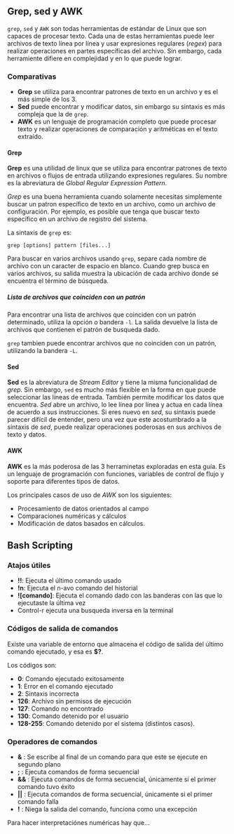 ## Grep, sed y AWK

`grep`, `sed` y `AWK` son todas herramientas de estándar de Linux que son capaces de procesar texto.
Cada una de estas herramientas puede leer archivos de texto línea por línea y usar expresiones regulares (*regex*) para realizar operaciones en partes específicas del archivo.
Sin embargo, cada herramiente difiere en complejidad y en lo que puede lograr.

### Comparativas

- **Grep** se utiliza para encontrar patrones de texto en un archivo y es el más simple de los 3.
- **Sed** puede encontrar y modificar datos, sin embargo su sintaxis es más compleja que la de `grep`.
- **AWK** es un lenguaje de programación completo que puede procesar texto y realizar operaciones de comparación y aritméticas en el texto extraído.

#### Grep

**Grep** es una utilidad de linux que se utiliza para encontrar patrones de texto en archivos o flujos de entrada utilizando expresiones regulares.
Su nombre es la abreviatura de *Global Regular Expression Pattern*.

*Grep* es una buena herramienta cuando solamente necesitas simplemente buscar un patron específico de texto en un archivo, como un archivo de configuración.
Por ejemplo, es posible que tenga que buscar texto específico en un archivo de registro del sistema.

La sintaxis de `grep` es:

`grep [options] pattern [files...]`

Para buscar en varios archivos usando `grep`, separe cada nombre de archivo con un caracter de espacio en blanco.
Cuando grep busca en varios archivos, su salida muestra la ubicación de cada archivo donde se encuentra el término de búsqueda.

##### Lista de archivos que coinciden con un patrón

Para encontrar una lista de archivos que coinciden con un patrón determinado, utiliza la opción o bandera `-l`.
La salida devuelve la lista de archivos que contienen el patrón de busqueda dado.

`grep` tambien puede encontrar archivos que no coinciden con un patrón, utilizando la bandera `-L`.

#### Sed

**Sed** es la abreviatura de *Stream Editor* y tiene la misma funcionalidad de *grep*. Sin embargo, `sed` es mucho más flexible en la forma en que puede seleccionar las líneas de entrada.
También permite modificar los datos que encuentra. *Sed* abre un archivo, lo lee línea por línea y actua en cada línea de acuerdo a sus instrucciones.
Si eres nuevo en *sed*, su sintaxis puede parecer difícil de entender, pero una vez que este acostumbrado a la sintaxis de *sed*, puede realizar operaciones poderosas en sus archivos de texto y datos.

#### AWK

**AWK** es la más poderosa de las 3 herraminetas exploradas en esta guía. Es un lenguaje de programación con funciones, variables de control de flujo y soporte para diferentes tipos de datos.

Los principales casos de uso de *AWK* son los siguientes:

- Procesamiento de datos orientados al campo
- Comparaciones numéricas y cálculos
- Modificación de datos basados en cálculos.

## Bash Scripting

### Atajos útiles

- **!!**: Ejecuta el último comando usado
- **!n**: Ejecuta el n-avo comando del historial
- **!\[comando\]**: Ejecuta el comando dado con las banderas con las que lo ejecutaste la última vez
- Control-r ejecuta una busqueda inversa en la terminal

### Códigos de salida de comandos

Existe una variable de entorno que almacena el código de salida del último comando ejecutado, y esa es **\$?**.

Los códigos son:

- **0**: Comando ejecutado exitosamente
- **1**: Error en el comando ejecutado
- **2**: Sintaxis incorrecta
- **126**: Archivo sin permisos de ejecución
- **127**: Comando no encontrado
- **130**: Comando detenido por el usuario
- **128-255**: Comando detenido por el sistema (distintos casos).

### Operadores de comandos

- **&** : Se escribe al final de un comando para que este se ejecute en segundo plano
- **;** : Ejecuta comandos de forma secuencial 
- **&&** : Ejecuta comandos de forma secuencial, únicamente si el primer comando tuvo éxito
- **||** : Ejecuta comandos de forma secuencial, únicamente si el primer comando falla
- **!** : Niega la salida del comando, funciona como una excepción

Para hacer interpretaciónes numéricas hay que...